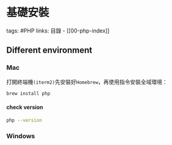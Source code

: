 # 基礎安裝

tags: #PHP
links: 目錄 - [[00-php-index]]

## Different environment

### Mac

打開終端機`(iterm2)`先安裝好`Homebrew`，再使用指令安裝全域環境：

``` sh
brew install php
```

#### check version

``` sh
php --version
```

### Windows
